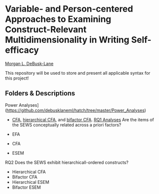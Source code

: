 # Variable- and Person-centered Approaches to Examining Construct-Relevant Multidimensionality in Writing Self-efficacy  
[Morgan L. DeBusk-Lane](http://www.mldebusklane.com)

This repository will be used to store and present all applicable syntax for this project!

## Folders & Descriptions
Power Analyses](https://github.com/debusklaneml/hatch/tree/master/Power_Analyses)
* [CFA](https://github.com/debusklaneml/hatch/blob/master/Power_Analyses/CFA.inp), [hierarchical CFA](https://github.com/debusklaneml/hatch/blob/master/Power_Analyses/hCFA.inp), and [bifactor CFA](https://github.com/debusklaneml/hatch/blob/master/Power_Analyses/biCFA.inp).
[RQ1 Analyses](https://github.com/debusklaneml/hatch/tree/master/RQ1) Are the items of the SEWS conceptually related across a priori factors?

* EFA
* CFA
* ESEM

RQ2 Does the SEWS exhibit hierarchicall-ordered constructs?

* Hierarchical CFA
* Bifactor CFA
* Hierarchical ESEM
* Bifactor ESEM
  


